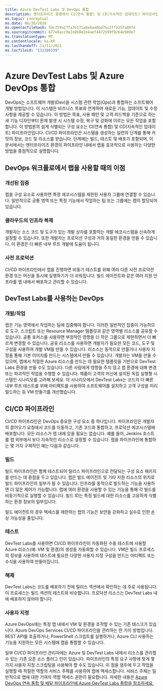 ```yaml
---
title: Azure DevTest Labs 및 DevOps 통합
description: 엔터프라이즈 환경에서 CI(연속 통합) 및 CD(지속적인 업데이트) 파이프라인 내에서 랩을 사용하는 방법을 알아봅니다.
ms.topic: conceptual
ms.date: 06/26/2020
ms.openlocfilehash: 59c259a27fa7e171a6e6aa6bd7bc2ffa25fa89fd
ms.sourcegitcommit: 677e8acc9a2e8b842e4aef4472599f9264e989e7
ms.translationtype: MT
ms.contentlocale: ko-KR
ms.lasthandoff: 11/11/2021
ms.locfileid: "132286339"
---
```

# <a name="integrate-azure-devtest-labs-and-azure-devops"></a>Azure DevTest Labs 및 Azure DevOps 통합
DevOps는 소프트웨어 개발(Dev)을 시스템 관련 작업(Ops)과 통합하는 소프트웨어 개발 방법입니다. 이 시스템은 비즈니스 목표와 연계하여 새로운 기능, 업데이트 및 수정 사항을 제공할 수 있습니다. 이 방법은 목표, 사용 패턴 및 고객 피드백을 기준으로 하는 새 기능 디자인부터 문제 발생 시 시스템 수정, 복구 및 강화에 이르는 모든 작업을 포함합니다. 이 방법론의 쉽게 식별되는 구성 요소는 CI(연속 통합) 및 CD(지속적인 업데이트) 파이프라인입니다. CI/CD 파이프라인은 시스템을 생성하는 일련의 단계를 통해 커밋의 정보, 코드 및 리소스를 받습니다. 단계에는 빌드, 테스트 및 배포가 포함되며, 이 문서에서는 엔터프라이즈 환경의 파이프라인 내에서 랩을 효과적으로 사용하는 다양한 방법을 중점적으로 설명합니다. 

## <a name="benefits-of-using-labs-in-devops-workflow"></a>DevOps 워크플로에서 랩을 사용할 때의 이점 

### <a name="focused-access"></a>개선된 집중 
랩을 구성 요소로 사용하면 특정 에코시스템을 제한된 사용자 그룹에 연결할 수 있습니다. 일반적으로 공통 영역 또는 특정 기능에서 작업하는 팀 또는 그룹에는 랩이 할당되어 있습니다.   

### <a name="infrastructure-replication-in-the-cloud"></a>클라우드의 인프라 복제 
개발자는 소스 코드 및 도구가 있는 개발 상자를 포함하는 개발 에코시스템을 신속하게 설정할 수 있습니다. 또한 개발자는 프로덕션 구성과 거의 동일한 환경을 만들 수 있습니다. 이 환경은 더 빠른 내부 루프 개발에 도움이 됩니다. 

### <a name="pre-production"></a>사전 프로덕션 
CI/CD 파이프라인에서 랩을 진행하면 비동기 테스트를 위해 여러 다른 사전 프로덕션 환경 또는 머신을 동시에 실행하기가 더 쉬워집니다. 빌드 에이전트와 같은 여러 지원 인프라를 랩 내에서 배포하고 관리할 수 있습니다. 

## <a name="devops-with-devtest-labs"></a>DevTest Labs를 사용하는 DevOps 

### <a name="development--operation"></a>개발/작업 
랩은 기능 영역에서 작업하는 팀에 집중해야 합니다. 이러한 일반적인 집중이 가능하므로 도구, 스크립트 또는 Resource Manager 템플릿과 같은 영역별 리소스를 공유할 수 있습니다. 공통 포커스를 사용하면 부정적인 영향을 더 작은 그룹으로 제한하면서 더 빠르게 변경할 수 있습니다. 공유 리소스를 사용하면 개발자가 필요한 모든 코드, 도구 및 구성을 사용하여 개발 VM을 만들 수 있습니다. 리소스는 동적으로 만들거나 사용자 지정을 통해 기본 이미지를 만드는 시스템에서 만들 수 있습니다. 개발자는 VM을 만들 수 있으며, 랩에서 적절한 Azure 리소스를 만드는 데 필요한 템플릿을 기반으로 DevTest Labs 환경을 만들 수도 있습니다. 다른 사람에게 영향을 주지 않고 랩 환경에 대해 변경 또는 파괴적인 작업을 수행할 수 있습니다. 제품이 고객의 머신에 설치된 독립 실행형 시스템인 시나리오를 고려해 보세요. 이 시나리오에서 DevTest Labs는 코드의 더 빠른 내부 루프 테스트를 위해 아티팩트를 사용하여 소프트웨어를 설치하고 고객 구성을 미리 빌드하는 등 VM 만들기를 개선했습니다. 
  
## <a name="cicd-pipeline"></a>CI/CD 파이프라인 
CI/CD 파이프라인은 DevOps 중요한 구성 요소 중 하나입니다. 파이프라인은 개발자의 끌어오기 요청에서 코드를 이동하고, 기존 코드와 통합하고, 프로덕션 에코시스템에 배포합니다. 모든 리소스가 랩 내에 있을 필요는 없습니다. 예를 들어, Jenkins 호스트를 랩 외부에서 보다 지속적인 리소스로 설정할 수 있습니다. 랩을 파이프라인에 통합하는 몇 가지 구체적인 예는 다음과 같습니다. 

### <a name="build"></a>빌드 
빌드 파이프라인은 함께 테스트되어 릴리스 파이프라인으로 전달되는 구성 요소 패키지를 만드는 데 중점을 두고 있습니다. 랩은 빌드 에이전트 및 기타 지원 리소스의 위치로 빌드 파이프라인의 일부가 될 수 있습니다. 인프라를 동적으로 빌드하는 기능을 사용하면 더 많은 제어가 가능합니다. 랩에 여러 환경을 사용할 수 있는 기능을 통해 각 빌드를 비동기적으로 실행할 수 있습니다. 빌드 ID는 특정 빌드에 대한 리소스를 고유하게 식별하는 환경 정보의 일부입니다.   

빌드 에이전트의 경우 액세스를 제한하는 랩의 기능은 보안을 강화하고 실수로 인한 손상 가능성을 줄입니다.  

### <a name="test"></a>테스트 
DevTest Labs를 사용하면 CI/CD 파이프라인이 자동화된 수동 테스트에 사용할 Azure 리소스(예: VM 및 환경)의 생성을 자동화할 수 있습니다. VM은 빌드 프로세스의 정보를 사용하여 테스트에 필요한 다양한 사용자 지정 구성을 만드는 아티팩트 또는 수식을 사용하여 만들어집니다.   

### <a name="release"></a>해제 
DevTest Labs는 코드를 배포하기 전에 릴리스 섹션에서 확인하는 데 주로 사용됩니다. 이 프로세스는 빌드 섹션의 테스트와 비슷합니다. 프로덕션 리소스는 DevTest Labs 내에 배포하지 않아야 합니다. 

### <a name="customization"></a>사용자 지정 
Azure DevOps에는 특정 랩 내에서 VM 및 환경을 조작할 수 있는 기존 태스크가 있습니다. Azure DevOps Services CI/CD 파이프라인을 관리하는 한 가지 방법입니다. REST API를 호출하거나, PowerShell 스크립트를 실행하거나, Azure CLI 사용하는 기능을 지원하는 모든 시스템에 랩을 통합할 수 있습니다. 

일부 CI/CD 파이프라인 관리자에는 Azure 및 DevTest Labs 내에서 리소스를 관리할 수 있는 기존 오픈 소스 플러그 인이 있습니다. 파이프라인의 특정 요구 사항에 맞게 몇 가지 사용자 지정 스크립팅을 사용해야 할 수도 있습니다.  이 점을 염두에 두고 작업을 실행할 때 적절한 역할의 서비스 주체를 사용하여 랩에 액세스합니다. 서비스 주체는 일반적으로 랩에 대한 기여자 역할 액세스 권한이 필요합니다. 자세한 내용은 [Azure DevOps 연속 통합 및 배달 파이프라인에 Azure DevTest Labs 통합을 참조하세요.](devtest-lab-integrate-ci-cd.md) 
 